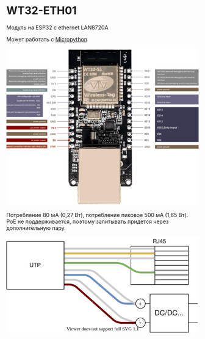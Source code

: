 # WT32-ETH01

Модуль на ESP32 с ethernet LAN8720A

Может работать с [Micropython](../micropython/readme.md)

![](WT32-ETH01.1.png)

Потребление 80 мА (0,27 Вт), потребление пиковое 500 мА (1,65 Вт).  
PoE не поддерживается, поэтому запитывать придется через дополнительную пару.

![](poe.svg)

